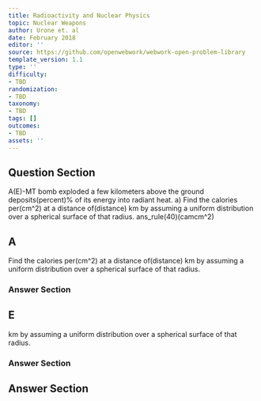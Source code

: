 ```yaml
---
title: Radioactivity and Nuclear Physics
topic: Nuclear Weapons
author: Urone et. al
date: February 2018
editor: ''
source: https://github.com/openwebwork/webwork-open-problem-library
template_version: 1.1
type: ''
difficulty:
- TBD
randomization:
- TBD
taxonomy:
- TBD
tags: []
outcomes:
- TBD
assets: ''
---
```


## Question Section 

A(E)-MT bomb exploded a few kilometers above the ground deposits(percent)% of its energy into radiant heat. 
a) Find the calories per(cm^2) at a distance of(distance) km by assuming a uniform distribution over a spherical surface of that radius. 
ans_rule(40)(camcm^2)

## A
Find the calories per(cm^2) at a distance of(distance) km by assuming a uniform distribution over a spherical surface of that radius. 
### Answer Section
## E
km by assuming a uniform distribution over a spherical surface of that radius. 
### Answer Section


## Answer Section

